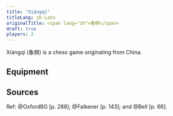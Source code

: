 ```yaml
---
title: "Xiàngqí"
titleLang: zh-Latn
originalTitle: <span lang="zh">象棋</span>
draft: true
players: 2
---
```


<p class="lead"><span lang="zh-Latn-pinyin" class="noun">Xiàngqí</span> (<span lang="zh">象棋</span>) is a chess game originating from China.</p>

<!-- excerpt -->

## Equipment

## Sources

Ref: @OxfordBG [p. 288]; @Falkener [p. 143]; and @Bell [p. 66].
